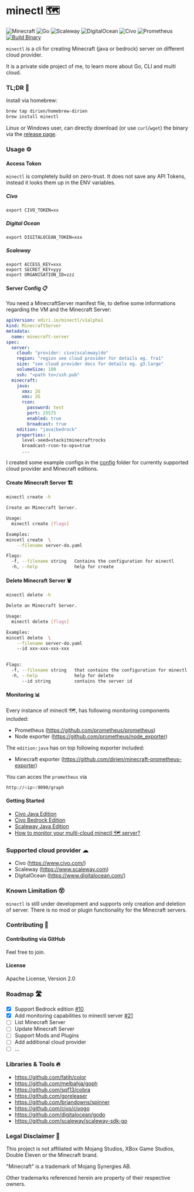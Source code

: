 # minectl 🗺 

![Minecraft](https://img.shields.io/badge/Minecraft-62B47A?style=for-the-badge&logo=Minecraft&logoColor=white)
![Go](https://img.shields.io/badge/go-00ADD8?style=for-the-badge&logo=go&logoColor=white)
![Scaleway](https://img.shields.io/badge/scaleway-4F0599?style=for-the-badge&logo=scaleway&logoColor=white)
![DigitalOcean](https://img.shields.io/badge/DigitalOcean-0080FF?style=for-the-badge&logo=DigitalOcean&logoColor=white)
![Civo](https://img.shields.io/badge/Civo-239DFF?style=for-the-badge&logo=Civo&logoColor=white)
![Prometheus](https://img.shields.io/badge/Prometheus-E6522C?style=for-the-badge&logo=Prometheus&logoColor=white)
[![Build Binary](https://github.com/dirien/minectl/actions/workflows/ci.yaml/badge.svg?branch=main)](https://github.com/dirien/minectl/actions/workflows/ci.yaml)

`minectl`️️ is a cli for creating Minecraft (java or bedrock) server on different cloud provider.

It is a private side project of me, to learn more about Go, CLI and multi cloud.

### TL;DR 🚀

Install via homebrew:

```bash
brew tap dirien/homebrew-dirien
brew install minectl
```

Linux or Windows user, can directly download (or use `curl`/`wget`) the binary via
the [release page](https://github.com/dirien/minectl/releases).

### Usage ⚙

#### Access Token

`minectl` is completely build on zero-trust. It does not save any API Tokens, instead it looks them up in the ENV
variables.

##### Civo
```
export CIVO_TOKEN=xx
```

##### Digital Ocean
```
export DIGITALOCEAN_TOKEN=xxx
```

##### Scaleway
```
export ACCESS_KEY=xxx
export SECRET_KEY=yyy
export ORGANISATION_ID=zzz
```

#### Server Config 📋

You need a MinecraftServer manifest file, to define some informations regarding the VM and the Minecraft Server:

```yaml
apiVersion: ediri.io/minectl/v1alpha1
kind: MinecraftServer
metadata:
  name: minecraft-server
spec:
  server:
    cloud: "provider: civo|scaleway|do"
    region: "region see cloud provider for details eg. fra1"
    size: "see cloud provider docs for details eg. g3.large"
    volumeSize: 100
    ssh: "<path to>/ssh.pub"
  minecraft:
    java:
      xmx: 2G
      xms: 2G
      rcon:
        password: test
        port: 25575
        enabled: true
        broadcast: true
    edition: "java|bedrock"
    properties: |
      level-seed=stackitminecraftrocks
      broadcast-rcon-to-ops=true
      ...
```

I created some example configs in the [config](config) folder for currently supported cloud provider and Minecraft editions.

#### Create Minecraft Server 🏗

```bash
minectl create -h

Create an Minecraft Server.

Usage:
  minectl create [flags]

Examples:
mincetl create  \
    --filename server-do.yaml

Flags:
  -f, --filename string   Contains the configuration for minectl
  -h, --help              help for create
```

#### Delete Minecraft Server 🗑

```bash
minectl delete -h

Delete an Minecraft Server.

Usage:
  minectl delete [flags]

Examples:
mincetl delete  \
    --filename server-do.yaml
    --id xxx-xxx-xxx-xxx
        

Flags:
  -f, --filename string   that contains the configuration for minectl
  -h, --help              help for delete
      --id string         contains the server id
```

#### Monitoring 📊

Every instance of minectl 🗺, has following monitoring components included:

- Prometheus (https://github.com/prometheus/prometheus)
- Node exporter (https://github.com/prometheus/node_exporter)

The `edition:java` has on top following exporter included:  

- Minecraft exporter (https://github.com/dirien/minecraft-prometheus-exporter)

You can acces the `prometheus` via

```bash
http://<ip>:9090/graph
```

#### Getting Started

- [Civo Java Edition](docs/getting-started-civo.md)
- [Civo Bedrock Edition](docs/getting-started-civo-bedrock.md)
- [Scaleway Java Edition](docs/getting-started-scaleway.md)
- [How to monitor your multi-cloud minectl 🗺 server?](docs/multi-server-monitoring-civo.md)

### Supported cloud provider ☁

+ Civo (https://www.civo.com/)
+ Scaleway (https://www.scaleway.com)
+ DigitalOcean (https://www.digitalocean.com/)

### Known Limitation 😵

`minectl` is still under development and supports only creation and deletion of server. There is no mod or plugin
functionality for the Minecraft servers.

### Contributing 🤝

#### Contributing via GitHub

Feel free to join.

#### License

Apache License, Version 2.0

### Roadmap 🛣️

- [x] Support Bedrock edition [#10](https://github.com/dirien/minectl/issues/10)
- [x] Add monitoring capabilities to minectl server [#21](https://github.com/dirien/minectl/issues/21) 
- [ ] List Minecraft Server
- [ ] Update Minecraft Server
- [ ] Support Mods and Plugins
- [ ] Add additional cloud provider
- [ ] ...

### Libraries & Tools 🔥

- https://github.com/fatih/color
- https://github.com/melbahja/goph
- https://github.com/spf13/cobra
- https://github.com/goreleaser
- https://github.com/briandowns/spinner
- https://github.com/civo/civogo
- https://github.com/digitalocean/godo
- https://github.com/scaleway/scaleway-sdk-go

### Legal Disclaimer 👮

This project is not affiliated with Mojang Studios, XBox Game Studios, Double Eleven or the Minecraft brand.

"Minecraft" is a trademark of Mojang Synergies AB.

Other trademarks referenced herein are property of their respective owners.